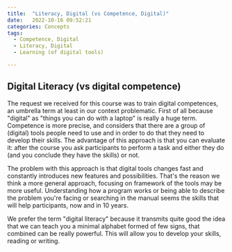 ```yaml
---
title:  "Literacy, Digital (vs Competence, Digital)"
date:   2022-10-16 09:52:21
categories: Concepts
tags:
  - Competence, Digital
  - Literacy, Digital
  - Learning (of digital tools)

---
```


## Digital Literacy (vs digital competence)
The request we received for this course was to train digital competences, an umbrella term at least in our context problematic. First of all because "digital" as "things you can do with a laptop" is really a huge term. Competence is more precise, and considers that there are a group of (digital) tools people need to use and in order to do that they need to develop their skills. The advantage of this approach is that you can evaluate it: after the course you ask participants to perform a task and either they do (and you conclude they have the skills) or not.

The problem with this approach is that digital tools changes fast and constantly introduces new features and possibilities. That's the reason we think a more general approach, focusing on framework of the tools may be more useful. Understanding how a program works or being able to describe the problem you're facing or searching in the manual seems the skills that will help participants, now and in 10 years.

We prefer the term "digital literacy" because it transmits quite good the idea that we can teach you a minimal alphabet formed of few signs, that combined can be really powerful. This will allow you to develop your skills, reading or writing.
